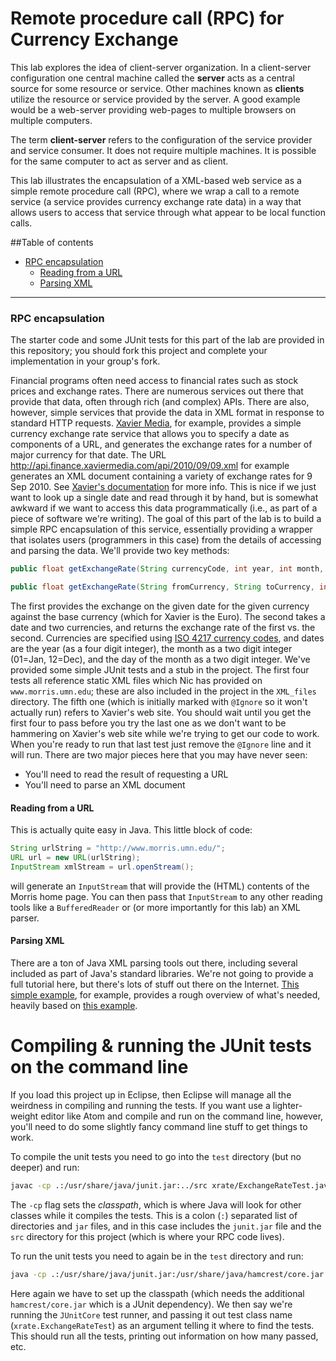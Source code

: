 # Remote procedure call (RPC) for Currency Exchange

This lab explores the idea of client-server organization.  In a client-server
configuration one central machine called the **server** acts as a central source
for some resource or service.  Other machines known as **clients** utilize the
resource or service provided by the server.  A good example would be a web-server
providing web-pages to multiple browsers on multiple computers.  

The term **client-server** refers to the configuration of the service provider and
service consumer.  It does not require multiple machines. It is possible for the same
computer to act as server and as client.

This lab illustrates the encapsulation of a
XML-based web service as a simple remote procedure call (RPC), where we wrap
a call to a remote service (a service provides currency exchange rate data)
in a way that allows users to access that service through what appear to be
local function calls.

##Table of contents

-   [RPC encapsulation](#-rpc-encapsulation)
    -   [Reading from a URL](#-reading-from-a-url)
    -   [Parsing XML](#-parsing-xml)

------------------------------------------------------------------------

### <span name="RPC_encapsulation"></span> RPC encapsulation

The starter code and some JUnit tests for this part of the lab are provided
in this repository; you
should fork this
project
and complete your implementation in your group's fork.

Financial programs often need access to financial rates such as stock prices and
exchange rates. There are numerous services out there that provide that
data, often through rich (and complex) APIs. There are also, however,
simple services that provide the data in XML format in response to
standard HTTP requests. [Xavier Media](http://www.xaviermedia.com/), for
example, provides a simple currency exchange rate service that allows
you to specify a date as components of a URL, and generates the exchange
rates for a number of major currency for that date. The URL
<http://api.finance.xaviermedia.com/api/2010/09/09.xml> for example
generates an XML document containing a variety of exchange rates for 9
Sep 2010. See [Xavier's
documentation](http://www.xavierforum.com/viewtopicb2bb.html?f=5&t=10979)
for more info. This is nice if we just want to look up a single date and
read through it by hand, but is somewhat awkward if we want to access
this data programmatically (i.e., as part of a piece of software we're
writing). The goal of this part of the lab is to build a simple RPC
encapsulation of this service, essentially providing a wrapper that
isolates users (programmers in this case) from the details of accessing
and parsing the data. We'll provide two key methods:

```java
public float getExchangeRate(String currencyCode, int year, int month, int day);

public float getExchangeRate(String fromCurrency, String toCurrency, int year, int month, int day);
```

The first provides the exchange on the given date for the given currency
against the base currency (which for Xavier is the Euro). The second
takes a date and two currencies, and returns the exchange rate of the
first vs. the second. Currencies are specified using [ISO 4217 currency
codes](http://en.wikipedia.org/wiki/ISO_4217), and dates are the year
(as a four digit integer), the month as a two digit integer (01=Jan,
12=Dec), and the day of the month as a two digit integer. We've provided
some simple JUnit tests and a stub in the project. The
first four tests all reference static XML files which Nic has provided on
`www.morris.umn.edu`; these are also included in the project in the
`XML_files` directory. The fifth one (which is initially marked with
`@Ignore` so it won't actually run) refers to Xavier's web site. You should
wait until you get the first four to pass before you try the last one as
we don't want to be hammering on Xavier's web site while we're trying to
get our code to work. When you're ready to run that last test just
remove the `@Ignore` line and it will run. There are two major pieces
here that you may have never seen:

-   You'll need to read the result of requesting a URL
-   You'll need to parse an XML document

#### <span name="Reading_from_a_URL"></span> Reading from a URL

This is actually quite easy in Java. This little block of code:

```java
String urlString = "http://www.morris.umn.edu/";
URL url = new URL(urlString);
InputStream xmlStream = url.openStream();
```

will generate an `InputStream` that will provide the (HTML) contents of
the Morris home page. You can then pass that `InputStream` to any other reading
tools like a `BufferedReader` or (or more importantly for this lab) an
XML parser.

#### <span name="Parsing_XML"></span> Parsing XML

There are a ton of Java XML parsing tools out there, including several
included as part of Java's standard libraries. We're not going to provide
a full tutorial here, but there's lots of stuff out there on the
Internet. [This simple
example](https://gist.github.com/NicMcPhee/7131454), for example,
provides a rough overview of what's needed, heavily based
on [this
example](http://www.java-tips.org/java-se-tips/javax.xml.parsers/how-to-read-xml-file-in-java.html).

# Compiling & running the JUnit tests on the command line

If you load this project up in Eclipse, then Eclipse will manage all the weirdness in compiling and running
the tests. If you want use a lighter-weight editor like Atom and compile and run on the command line,
however, you'll need to do some slightly fancy command line stuff to get things to work.

To compile the unit tests you need to go into the `test` directory (but no deeper) and run:

```bash
javac -cp .:/usr/share/java/junit.jar:../src xrate/ExchangeRateTest.java
```

The `-cp` flag sets the _classpath_, which is where Java will look for other classes while it compiles
the tests. This is a colon (`:`) separated list of directories and `jar` files, and in this case includes
the `junit.jar` file and the `src` directory for this project (which is where your RPC code lives).

To run the unit tests you need to again be in the `test` directory and run:

```bash
java -cp .:/usr/share/java/junit.jar:/usr/share/java/hamcrest/core.jar org.junit.runner.JUnitCore xrate.ExchangeRateTest
```

Here again we have to set up the classpath (which needs the additional `hamcrest/core.jar` which is a JUnit 
dependency). We then say we're running the `JUnitCore` test runner, and passing it out test class name
(`xrate.ExchangeRateTest`) as an argument telling it where to find the tests. This should run all the
tests, printing out information on how many passed, etc.
